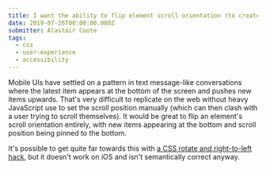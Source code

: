 ```yaml
---
title: I want the ability to flip element scroll orientation (to create text message-like interfaces)
date: 2019-07-26T00:00:00.000Z
submitter: Alastair Coote
tags:
  - css
  - user-experience
  - accessibility
---
```


Mobile UIs have settled on a pattern in text message-like conversations where the latest item appears at the bottom of the screen and pushes new items upwards. That's very difficult to replicate on the web without heavy JavaScript use to set the scroll position manually (which can then clash with a user trying to scroll themselves). It would be great to flip an element's scroll orientation entirely, with new items appearing at the bottom and scroll position being pinned to the bottom.

It's possible to get quite far towards this with [a CSS rotate and right-to-left hack](https://omniscient-polo.glitch.me), but it doesn't work on iOS and isn't semantically correct anyway.
